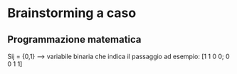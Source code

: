 # Brainstorming a caso

## Programmazione matematica

Sij = {0,1} --> variabile binaria che indica il passaggio ad esempio: [1 1 0 0; 0 0 1 1]
